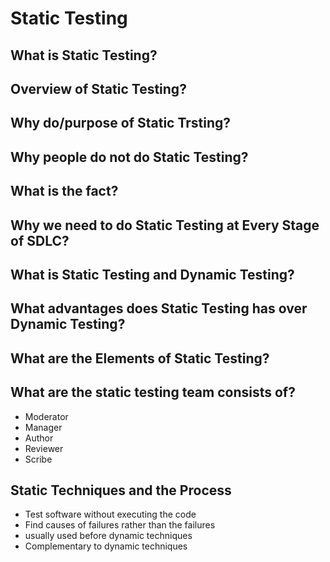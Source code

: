 
# Static Testing
## What is Static Testing?
## Overview of Static Testing?
## Why do/purpose of Static Trsting?
## Why people do not do Static Testing?
## What is the fact?
## Why we need to do Static Testing at Every Stage of SDLC?
## What is Static Testing and Dynamic Testing?
## What advantages does Static Testing has over Dynamic Testing?
## What are the Elements of Static Testing?
## What are the static testing team consists of?
- Moderator
- Manager
- Author
- Reviewer
- Scribe

## Static Techniques and the Process
- Test software without executing the code
- Find causes of failures rather than the failures
- usually used before dynamic techniques
- Complementary to dynamic techniques





